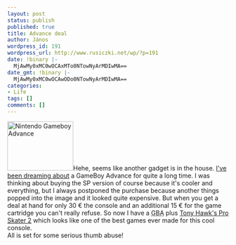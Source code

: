 ```yaml
---
layout: post
status: publish
published: true
title: Advance deal
author: János
wordpress_id: 191
wordpress_url: http://www.rusiczki.net/wp/?p=191
date: !binary |-
  MjAwMy0xMC0wOCAxMTo0NTowNyArMDIwMA==
date_gmt: !binary |-
  MjAwMy0xMC0wOCAwODo0NTowNyArMDIwMA==
categories:
- Life
tags: []
comments: []
---
```

<p><a href="http://www.rusiczki.net/blog/blogpics/gameboy_advance.php" onclick="window.open('http://www.rusiczki.net/blog/blogpics/gameboy_advance.php','popup','width=500,height=375,scrollbars=no,resizable=no,toolbar=no,directories=no,location=no,menubar=no,status=no,left=0,top=0'); return false"><img src="http://www.rusiczki.net/blog/blogpics/gameboy_advance-thumb.jpg" width="150" height="112" border="0" alt="Nintendo Gameboy Advance" class="postimage"/></a>Hehe, seems like another gadget is in the house. <a href="http://www.rusiczki.net/blog/archives/2003/04/24/my_next_gadget">I've been dreaming about</a> a GameBoy Advance for quite a long time. I was thinking about buying the SP version of course because it's cooler and everything, but I always postponed the purchase because another things popped into the image and it looked quite expensive. But when you get a deal at hand for only 30 &euro; the console and an additional 15 &euro; for the game cartridge you can't really refuse. So now I have a <acronym title="GameBoy Advance">GBA</acronym> plus <a href="http://www.gamespot.com/gba/sports/tonyhawksproskater2/index.html">Tony Hawk's Pro Skater 2</a> which looks like one of the best games ever made for this cool console.<br />
All is set for some serious thumb abuse!</p>
